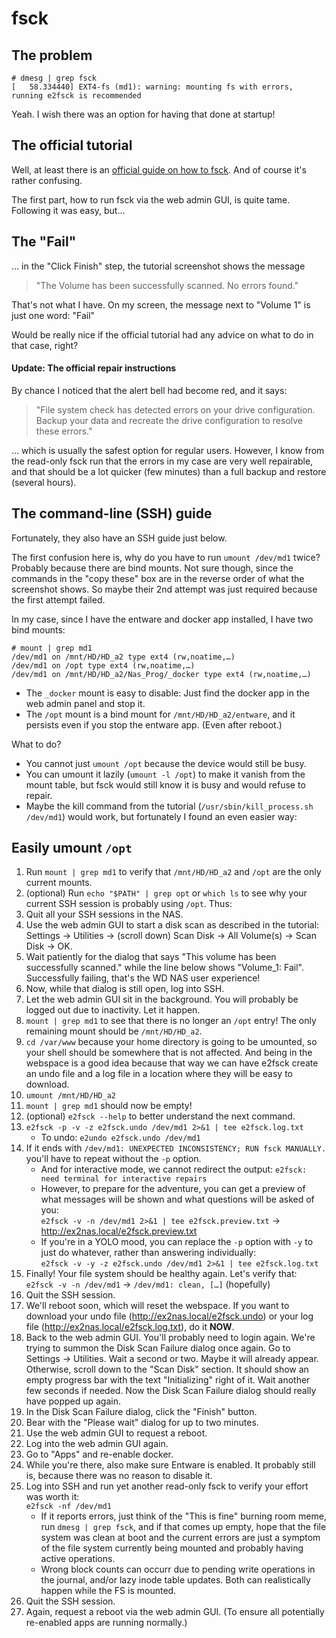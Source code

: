 ﻿
fsck
====

The problem
-----------

```text
# dmesg | grep fsck
[   58.334440] EXT4-fs (md1): warning: mounting fs with errors, running e2fsck is recommended
```

Yeah. I wish there was an option for having that done at startup!



The official tutorial
---------------------

Well, at least there is an [official guide on how to fsck][wd-answer-30057].
And of course it's rather confusing.

  [wd-answer-30057]: https://web.archive.org/web/20250106/https://support-en.wd.com/app/answers/detailweb/a_id/30057

The first part, how to run fsck via the web admin GUI, is quite tame.
Following it was easy, but…


The "Fail"
----------

… in the "Click Finish" step, the tutorial screenshot shows the message

> "The Volume has been successfully scanned. No errors found."

That's not what I have. On my screen, the message next to "Volume 1"
is just one word: "Fail"

Would be really nice if the official tutorial had any advice on what to
do in that case, right?

#### Update: The official repair instructions

By chance I noticed that the alert bell had become red, and it says:

> "File system check has detected errors on your drive configuration. Backup
> your data and recreate the drive configuration to resolve these errors."

… which is usually the safest option for regular users.
However, I know from the read-only fsck run that the errors in my case
are very well repairable, and that should be a lot quicker (few minutes)
than a full backup and restore (several hours).


The command-line (SSH) guide
----------------------------

Fortunately, they also have an SSH guide just below.

The first confusion here is, why do you have to run `umount /dev/md1` twice?
Probably because there are bind mounts.
Not sure though, since the commands in the "copy these" box are in the
reverse order of what the screenshot shows. So maybe their 2nd attempt
was just required because the first attempt failed.

In my case, since I have the entware and docker app installed, I have
two bind mounts:

```text
# mount | grep md1
/dev/md1 on /mnt/HD/HD_a2 type ext4 (rw,noatime,…)
/dev/md1 on /opt type ext4 (rw,noatime,…)
/dev/md1 on /mnt/HD/HD_a2/Nas_Prog/_docker type ext4 (rw,noatime,…)
```

* The `_docker` mount is easy to disable: Just find the docker app in the
  web admin panel and stop it.
* The `/opt` mount is a bind mount for `/mnt/HD/HD_a2/entware`,
  and it persists even if you stop the entware app. (Even after reboot.)

What to do?

* You cannot just `umount /opt` because the device would still be busy.
* You can umount it lazily (`umount -l /opt`) to make it vanish from the mount
  table, but fsck would still know it is busy and would refuse to repair.
* Maybe the kill command from the tutorial
  (`/usr/sbin/kill_process.sh /dev/md1`)
  would work, but fortunately I found an even easier way:


Easily umount `/opt`
--------------------

1.  Run `mount | grep md1` to verify that `/mnt/HD/HD_a2` and `/opt`
    are the only current mounts.
1.  (optional) Run `echo "$PATH" | grep opt` or `which ls` to see why
    your current SSH session is probably using `/opt`. Thus:
1.  Quit all your SSH sessions in the NAS.
1.  Use the web admin GUI to start a disk scan as described in the tutorial:
    Settings &rarr; Utilities &rarr; (scroll down) Scan Disk &rarr;
    All Volume(s) &rarr; Scan Disk &rarr; OK.
1.  Wait patiently for the dialog that says
    "This volume has been successfully scanned."
    while the line below shows "Volume_1: Fail".
    Successfully failing, that's the WD NAS user experience!
1.  Now, while that dialog is still open, log into SSH.
1.  Let the web admin GUI sit in the background.
    You will probably be logged out due to inactivity. Let it happen.
1.  `mount | grep md1` to see that there is no longer an `/opt` entry!
    The only remaining mount should be `/mnt/HD/HD_a2`.
1.  `cd /var/www` because your home directory is going to be umounted,
    so your shell should be somewhere that is not affected.
    And being in the webspace is a good idea because that way we can have
    e2fsck create an undo file and a log file in a location where they will
    be easy to download.
1.  `umount /mnt/HD/HD_a2`
1.  `mount | grep md1` should now be empty!
1.  (optional) `e2fsck --help` to better understand the next command.
1.  `e2fsck -p -v -z e2fsck.undo /dev/md1 2>&1 | tee e2fsck.log.txt`
    * To undo: `e2undo e2fsck.undo /dev/md1`
1.  If it ends with
    `/dev/md1: UNEXPECTED INCONSISTENCY; RUN fsck MANUALLY.`
    you'll have to repeat without the `-p` option.
    * And for interactive mode, we cannot redirect the output:
      `e2fsck: need terminal for interactive repairs`
    * However, to prepare for the adventure, you can get a preview of what
      messages will be shown and what questions will be asked of you:<br>
      `e2fsck -v -n /dev/md1 2>&1 | tee e2fsck.preview.txt`
      &rarr; http://ex2nas.local/e2fsck.preview.txt
    * If you're in a YOLO mood, you can replace the `-p` option with
      `-y` to just do whatever, rather than answering individually:<br>
      `e2fsck -v -y -z e2fsck.undo /dev/md1 2>&1 | tee e2fsck.log.txt`
1.  Finally! Your file system should be healthy again. Let's verify that:<br>
    `e2fsck -v -n /dev/md1`
    &rarr; `/dev/md1: clean, […]` (hopefully)
1.  Quit the SSH session.
1.  We'll reboot soon, which will reset the webspace.
    If you want to download your undo file (http://ex2nas.local/e2fsck.undo)
    or your log file (http://ex2nas.local/e2fsck.log.txt), do it __NOW__.
1.  Back to the web admin GUI. You'll probably need to login again.
    We're trying to summon the Disk Scan Failure dialog once again.
    Go to Settings &rarr; Utilities. Wait a second or two.
    Maybe it will already appear.
    Otherwise, scroll down to the "Scan Disk" section.
    It should show an empty progress bar with the text "Initializing"
    right of it. Wait another few seconds if needed.
    Now the Disk Scan Failure dialog should really have popped up again.
1.  In the Disk Scan Failure dialog, click the "Finish" button.
1.  Bear with the "Please wait" dialog for up to two minutes.
1.  Use the web admin GUI to request a reboot.
1.  Log into the web admin GUI again.
1.  Go to "Apps" and re-enable docker.
1.  While you're there, also make sure Entware is enabled.
    It probably still is, because there was no reason to disable it.
1.  Log into SSH and run yet another read-only fsck to verify
    your effort was worth it:<br>
    `e2fsck -nf /dev/md1`
    * If it reports errors, just think of the "This is fine" burning room meme,
      run `dmesg | grep fsck`, and if that comes up empty,
      hope that the file system was clean at boot and the current errors
      are just a symptom of the file system currently being mounted and
      probably having active operations.
    * Wrong block counts can occurr due to pending write operations in the
      journal, and/or lazy inode table updates.
      Both can realistically happen while the FS is mounted.
1.  Quit the SSH session.
1.  Again, request a reboot via the web admin GUI.
    (To ensure all potentially re-enabled apps are running normally.)

























